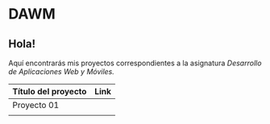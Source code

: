 # DAWM
## Hola! 
Aquí encontrarás mis proyectos correspondientes a la asignatura *Desarrollo de Aplicaciones Web y Móviles.* 

| Título del proyecto  | Link  |   
| -------------------- |-------|
|  Proyecto 01 |   | 
|   |   |